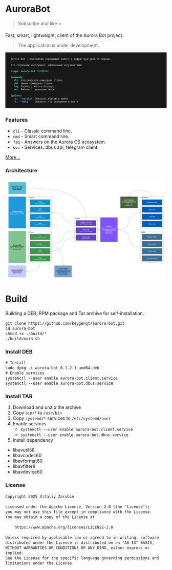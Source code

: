 # AuroraBot

> Subscribe and like ⭐

Fast, smart, lightweight, client of the Aurora Bot project.

> The application is under development.

![preview](data/preview.png)

### Features

- `cli` - Classic command line.
- `cmd` - Smart command line.
- `faq` - Answers on the Aurora OS ecosystem.
- `svc` - Services: dbus api, telegram client.

[More...](https://aurora-bot.keygenqt.com/book/aurora-bot/about.html)

### Architecture

![preview](data/architecture.png)

# Build

Building a DEB, RPM package and Tar archive for self-installation.

```shell
git clone https://github.com/keygenqt/aurora-bot.git
cd aurora-bot
chmod +x ./build/*
./build/main.sh
```

### Install DEB

```shell
# Install
sudo dpkg -i aurora-bot_0.1.2-1_amd64.deb
# Enable services
systemctl --user enable aurora-bot.client.service
systemctl --user enable aurora-bot.dbus.service
```

### Install TAR

1. Download and unzip the archive
2. Copy `bin/*` to `/usr/bin`
3. Copy `systemd/*` services to `/etc/systemd/user`
4. Enable services
   - `systemctl --user enable aurora-bot.client.service`
   - `systemctl --user enable aurora-bot.dbus.service`
5. Install dependency
  - libavutil58
  - libavcodec60
  - libavformat60
  - libavfilter9
  - libavdevice60

### License

```
Copyright 2025 Vitaliy Zarubin

Licensed under the Apache License, Version 2.0 (the "License");
you may not use this file except in compliance with the License.
You may obtain a copy of the License at

    https://www.apache.org/licenses/LICENSE-2.0

Unless required by applicable law or agreed to in writing, software
distributed under the License is distributed on an "AS IS" BASIS,
WITHOUT WARRANTIES OR CONDITIONS OF ANY KIND, either express or implied.
See the License for the specific language governing permissions and
limitations under the License.
```
